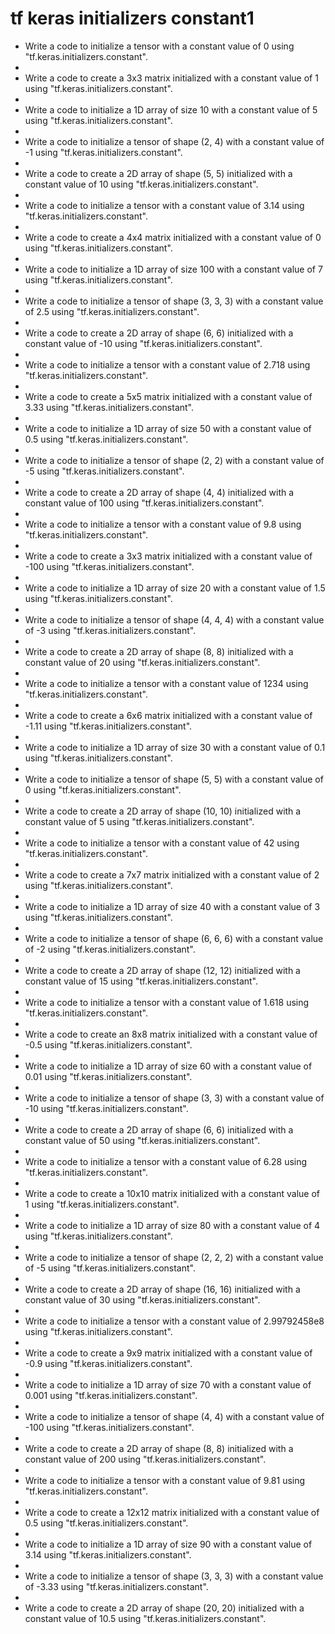 # tf keras initializers constant1

- Write a code to initialize a tensor with a constant value of 0 using "tf.keras.initializers.constant".
- 
- Write a code to create a 3x3 matrix initialized with a constant value of 1 using "tf.keras.initializers.constant".
- 
- Write a code to initialize a 1D array of size 10 with a constant value of 5 using "tf.keras.initializers.constant".
- 
- Write a code to initialize a tensor of shape (2, 4) with a constant value of -1 using "tf.keras.initializers.constant".
- 
- Write a code to create a 2D array of shape (5, 5) initialized with a constant value of 10 using "tf.keras.initializers.constant".
- 
- Write a code to initialize a tensor with a constant value of 3.14 using "tf.keras.initializers.constant".
- 
- Write a code to create a 4x4 matrix initialized with a constant value of 0 using "tf.keras.initializers.constant".
- 
- Write a code to initialize a 1D array of size 100 with a constant value of 7 using "tf.keras.initializers.constant".
- 
- Write a code to initialize a tensor of shape (3, 3, 3) with a constant value of 2.5 using "tf.keras.initializers.constant".
- 
- Write a code to create a 2D array of shape (6, 6) initialized with a constant value of -10 using "tf.keras.initializers.constant".
- 
- Write a code to initialize a tensor with a constant value of 2.718 using "tf.keras.initializers.constant".
- 
- Write a code to create a 5x5 matrix initialized with a constant value of 3.33 using "tf.keras.initializers.constant".
- 
- Write a code to initialize a 1D array of size 50 with a constant value of 0.5 using "tf.keras.initializers.constant".
- 
- Write a code to initialize a tensor of shape (2, 2) with a constant value of -5 using "tf.keras.initializers.constant".
- 
- Write a code to create a 2D array of shape (4, 4) initialized with a constant value of 100 using "tf.keras.initializers.constant".
- 
- Write a code to initialize a tensor with a constant value of 9.8 using "tf.keras.initializers.constant".
- 
- Write a code to create a 3x3 matrix initialized with a constant value of -100 using "tf.keras.initializers.constant".
- 
- Write a code to initialize a 1D array of size 20 with a constant value of 1.5 using "tf.keras.initializers.constant".
- 
- Write a code to initialize a tensor of shape (4, 4, 4) with a constant value of -3 using "tf.keras.initializers.constant".
- 
- Write a code to create a 2D array of shape (8, 8) initialized with a constant value of 20 using "tf.keras.initializers.constant".
- 
- Write a code to initialize a tensor with a constant value of 1234 using "tf.keras.initializers.constant".
- 
- Write a code to create a 6x6 matrix initialized with a constant value of -1.11 using "tf.keras.initializers.constant".
- 
- Write a code to initialize a 1D array of size 30 with a constant value of 0.1 using "tf.keras.initializers.constant".
- 
- Write a code to initialize a tensor of shape (5, 5) with a constant value of 0 using "tf.keras.initializers.constant".
- 
- Write a code to create a 2D array of shape (10, 10) initialized with a constant value of 5 using "tf.keras.initializers.constant".
- 
- Write a code to initialize a tensor with a constant value of 42 using "tf.keras.initializers.constant".
- 
- Write a code to create a 7x7 matrix initialized with a constant value of 2 using "tf.keras.initializers.constant".
- 
- Write a code to initialize a 1D array of size 40 with a constant value of 3 using "tf.keras.initializers.constant".
- 
- Write a code to initialize a tensor of shape (6, 6, 6) with a constant value of -2 using "tf.keras.initializers.constant".
- 
- Write a code to create a 2D array of shape (12, 12) initialized with a constant value of 15 using "tf.keras.initializers.constant".
- 
- Write a code to initialize a tensor with a constant value of 1.618 using "tf.keras.initializers.constant".
- 
- Write a code to create an 8x8 matrix initialized with a constant value of -0.5 using "tf.keras.initializers.constant".
- 
- Write a code to initialize a 1D array of size 60 with a constant value of 0.01 using "tf.keras.initializers.constant".
- 
- Write a code to initialize a tensor of shape (3, 3) with a constant value of -10 using "tf.keras.initializers.constant".
- 
- Write a code to create a 2D array of shape (6, 6) initialized with a constant value of 50 using "tf.keras.initializers.constant".
- 
- Write a code to initialize a tensor with a constant value of 6.28 using "tf.keras.initializers.constant".
- 
- Write a code to create a 10x10 matrix initialized with a constant value of 1 using "tf.keras.initializers.constant".
- 
- Write a code to initialize a 1D array of size 80 with a constant value of 4 using "tf.keras.initializers.constant".
- 
- Write a code to initialize a tensor of shape (2, 2, 2) with a constant value of -5 using "tf.keras.initializers.constant".
- 
- Write a code to create a 2D array of shape (16, 16) initialized with a constant value of 30 using "tf.keras.initializers.constant".
- 
- Write a code to initialize a tensor with a constant value of 2.99792458e8 using "tf.keras.initializers.constant".
- 
- Write a code to create a 9x9 matrix initialized with a constant value of -0.9 using "tf.keras.initializers.constant".
- 
- Write a code to initialize a 1D array of size 70 with a constant value of 0.001 using "tf.keras.initializers.constant".
- 
- Write a code to initialize a tensor of shape (4, 4) with a constant value of -100 using "tf.keras.initializers.constant".
- 
- Write a code to create a 2D array of shape (8, 8) initialized with a constant value of 200 using "tf.keras.initializers.constant".
- 
- Write a code to initialize a tensor with a constant value of 9.81 using "tf.keras.initializers.constant".
- 
- Write a code to create a 12x12 matrix initialized with a constant value of 0.5 using "tf.keras.initializers.constant".
- 
- Write a code to initialize a 1D array of size 90 with a constant value of 3.14 using "tf.keras.initializers.constant".
- 
- Write a code to initialize a tensor of shape (3, 3, 3) with a constant value of -3.33 using "tf.keras.initializers.constant".
- 
- Write a code to create a 2D array of shape (20, 20) initialized with a constant value of 10.5 using "tf.keras.initializers.constant".